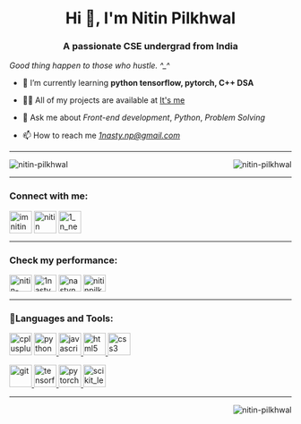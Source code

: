 <h1 align="center">Hi 👋, I'm Nitin Pilkhwal</h1>
<h3 align="center">A passionate CSE undergrad from India</h3>

*Good thing happen to those who hustle. ^_^*


- 🌱 I’m currently learning **python tensorflow, pytorch, C++ DSA**


- 👨‍💻 All of my projects are available at [It's me](https://github.com/Nitin-Pilkhwal?tab=repositories)


- 💬 Ask me about 
      *Front-end development*, *Python*, *Problem Solving*

- 📫 How to reach me *1nasty.np@gmail.com*
<hr>

<p align="left"><img align="center" src="https://github-readme-streak-stats.herokuapp.com/?user=nitin-pilkhwal&" alt="nitin-pilkhwal" />
<img align="right" src="https://github-readme-stats.vercel.app/api?username=nitin-pilkhwal&show_icons=true&locale=en" alt="nitin-pilkhwal" />
</p>

<hr>

<h3 align="left">Connect with me:</h3>

<p align="left">
<a href="https://twitter.com/imnitin001" target="blank"><img align="center" src="https://www.freepnglogos.com/uploads/twitter-logo-png/twitter-bird-symbols-png-logo-0.png" alt="imnitin001" height="40" width="40" /></a>
<a href="https://linkedin.com/in/nitin-pilkhwal-41211024a/" target="blank"><img align="center" src="https://www.freepnglogos.com/uploads/linkedin-logo-design-30.png" alt="nitin pilkhwal" height="40" width="40" /></a>
<a href="https://instagram.com/1_n_near_u" target="blank"><img align="center" src="https://www.freepnglogos.com/uploads/logo-ig-png/logo-ig-instagram-new-logo-vector-download-13.png" alt="1_n_near_u" height="40" width="40" /></a>
</p>

<hr>

<h3 align="left">Check my performance:</h3>

<p align="left">
<a href="https://www.leetcode.com/nitin-pilkhwal" target="blank"><img align="center" src="https://raw.githubusercontent.com/rahuldkjain/github-profile-readme-generator/master/src/images/icons/Social/leet-code.svg" alt="nitin-pilkhwal" height="30" width="40" /></a>
<a href="https://www.hackerrank.com/1nasty_np" target="blank"><img align="center" src="https://raw.githubusercontent.com/rahuldkjain/github-profile-readme-generator/master/src/images/icons/Social/hackerrank.svg" alt="1nasty_np" height="30" width="40" /></a>
<a href="https://www.codechef.com/users/nastynp1" target="blank"><img align="center" src="https://cdn.jsdelivr.net/npm/simple-icons@3.1.0/icons/codechef.svg" alt="nastynp1" height="30" width="40" /></a>
<a href="https://kaggle.com/nitinpilkhwal" target="blank"><img align="center" src="https://raw.githubusercontent.com/rahuldkjain/github-profile-readme-generator/master/src/images/icons/Social/kaggle.svg" alt="nitinpilkhwal" height="30" width="40" /></a>
</p>

<hr>

<h3 align="left">📌Languages and Tools:</h3>

<p align="left">
<a href="https://www.w3schools.com/cpp/" target="_blank" rel="noreferrer"> <img src="https://skills.thijs.gg/icons?i=cpp&theme=light" alt="cplusplus" width="40" height="40"/></a>
<a href="https://www.python.org" target="_blank" rel="noreferrer"> <img src="https://skills.thijs.gg/icons?i=python&theme=light" alt="python" width="40" height="40"/> </a>
<a href="https://developer.mozilla.org/en-US/docs/Web/JavaScript" target="_blank" rel="noreferrer"> <img src="https://skills.thijs.gg/icons?i=js&theme=light" alt="javascript" width="40" height="40"/> </a>
<a href="https://www.w3.org/html/" target="_blank" rel="noreferrer"> <img src="https://skills.thijs.gg/icons?i=html&theme=light" alt="html5" width="40" height="40"/> </a>
<a href="https://www.w3schools.com/css/" target="_blank" rel="noreferrer"> <img src="https://skills.thijs.gg/icons?i=css&theme=light" alt="css3" width="40" height="40"/> </a>
</p>

<p align="left">
<a href="https://git-scm.com/" target="_blank" rel="noreferrer"> <img src="https://www.vectorlogo.zone/logos/git-scm/git-scm-icon.svg" alt="git" width="40" height="40"/> </a>
<a href="https://www.tensorflow.org" target="_blank" rel="noreferrer"> <img src="https://www.vectorlogo.zone/logos/tensorflow/tensorflow-icon.svg" alt="tensorflow" width="40" height="40"/> </a>
<a href="https://pytorch.org/" target="_blank" rel="noreferrer"> <img src="https://www.vectorlogo.zone/logos/pytorch/pytorch-icon.svg" alt="pytorch" width="40" height="40"/> </a>
<a href="https://scikit-learn.org/" target="_blank" rel="noreferrer"> <img src="https://upload.wikimedia.org/wikipedia/commons/0/05/Scikit_learn_logo_small.svg" alt="scikit_learn" width="40" height="40"/> </a>
</p>

<hr>


<p>&nbsp;<img align="right" src="https://github-readme-stats.vercel.app/api/top-langs?username=Nitin-Pilkhwal&show_icons=true&locale=en&layout=compact" alt="nitin-pilkhwal" /></p>
